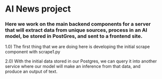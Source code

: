 # AI News project

### Here we work on the main backend components for a server that will extract data from unique sources, process in an AI model, be stored in PostGres, and sent to a frontend site.

1.0) The first thing that we are doing here is developing the initial scrape component with scrape1.py

2.0) With the initial data stored in our Postgres, we can query it into another service where our model will make an inference from that data, and produce an output of text.

